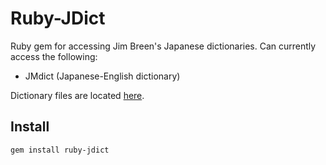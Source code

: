 # Ruby-JDict
Ruby gem for accessing Jim Breen's Japanese dictionaries. Can currently access the following:
  * JMdict (Japanese-English dictionary)

Dictionary files are located [here](http://www.csse.monash.edu.au/~jwb/wwwjdicinf.html#dicfil_tag). 

## Install
```
gem install ruby-jdict
```
